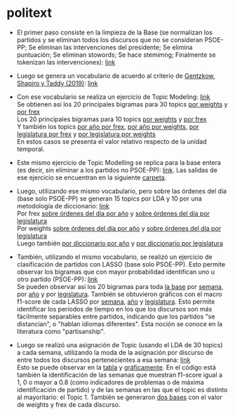 # politext

- El primer paso consiste en la limpieza de la Base (se normalizan los partidos y se eliminan todos los discursos que no se consideran PSOE-PP; Se eliminan las intervenciones del presidente; Se elimina puntuación; Se eliminan stowords; Se hace stemimng; Finalmente se tokenizan las intervenciones): [link](https://github.com/LCaravaggio/politext/blob/main/Limpiar_la_base.ipynb) </br>

- Luego se genera un vocabulario de acuerdo al criterio de [Gentzkow, Shapiro y Taddy (2019)](https://onlinelibrary.wiley.com/doi/abs/10.3982/ECTA16566): [link](https://github.com/LCaravaggio/politext/blob/main/GS%20-%20Guardar%20Vocabulario.ipynb) </br>

- Con ese vocabulario se realiza un ejercicio de Topic Modeling: [link](https://github.com/LCaravaggio/politext/blob/main/GS_v0_2_con_vocab.ipynb) </br>
Se obtienen así los 20 principales bigramas para 30 topics [por weights](https://github.com/LCaravaggio/politext/blob/main/output/bigramas_por_weights_30topics.csv) y [por frex](https://github.com/LCaravaggio/politext/blob/main/output/bigramas_por_frex_30topics.csv) </br>
Los 20 principales bigramas para 10 topics [por weights](https://github.com/LCaravaggio/politext/blob/main/output/bigramas_por_weights_10topics.csv) y [por frex](https://github.com/LCaravaggio/politext/blob/main/output/bigramas_por_frex_10topics.csv) </br>
Y también los topics [por año por frex](https://github.com/LCaravaggio/politext/blob/main/output/topics_por_a%C3%B1o_por_frex.csv), [por año por weights](https://github.com/LCaravaggio/politext/blob/main/output/topics_por_a%C3%B1o_por_weights.csv), [por legislatura por frex](https://github.com/LCaravaggio/politext/blob/main/output/topics_por_legislatura_por_frex.csv) y [por legislatura por weights](https://github.com/LCaravaggio/politext/blob/main/output/topics_por_legislatura_por_weights.csv) </br>
En estos casos se presenta el valor relativo respecto de la unidad temporal. 

- Este mismo ejercicio de Topic Modelling se replica para la base entera (es decir, sin eliminar a los partidos no PSOE-PP): [link](https://github.com/LCaravaggio/politext/blob/main/GS_v0_2_con_vocab_allbase.ipynb). Las salidas de ese ejercicio se encuentran en la siguiente [carpeta](https://github.com/LCaravaggio/politext/tree/main/output/allbase).

- Luego, utilizando ese mismo vocabulario, pero sobre las órdenes del día (base solo PSOE-PP) se generan 15 topics por LDA y 10 por una metodología de diccionario: [link](https://github.com/LCaravaggio/politext/blob/main/GS_Orden_del_D%C3%ADa_v0_2.ipynb) </br>
Por frex [sobre órdenes del día por año](https://github.com/LCaravaggio/politext/blob/main/output/topics_por_a%C3%B1o_por_frex_por_ordendeldia.csv) y 
[sobre órdenes del día por legislatura](https://github.com/LCaravaggio/politext/blob/main/output/topics_por_legislatura_por_frex_por_ordendeldia.csv) </br>
Por weights [sobre órdenes del día por año](https://github.com/LCaravaggio/politext/blob/main/output/topics_por_a%C3%B1o_por_weights_por_ordendeldia.csv) y 
[sobre órdenes del día por legislatura](https://github.com/LCaravaggio/politext/blob/main/output/topics_por_legislatura_por_weights_por_ordendeldia.csv) </br>
Luego también [por diccionario por año](https://github.com/LCaravaggio/politext/blob/main/output/topics_por_a%C3%B1o_por_designacionamano.csv) y 
[por diccionario por legislatura](https://github.com/LCaravaggio/politext/blob/main/output/topics_por_legislatura_por_designacionamano.csv) </br>

- También, utilizando el mismo vocabulario, se realizó un ejercicio de clasificación de partidos con LASSO (base solo PSOE-PP). Esto permite observar los bigramas que con mayor probabilidad identifican uno u otro partido (PSOE-PP): [link](https://github.com/LCaravaggio/politext/blob/main/LASSO.ipynb) </br>
Se pueden observar así los 20 bigramas para toda [la base](https://github.com/LCaravaggio/politext/blob/main/output/lasso.csv) por [semana](https://github.com/LCaravaggio/politext/blob/main/output/lasso_por_semana.csv), por [año](https://github.com/LCaravaggio/politext/blob/main/output/lasso_por_a%C3%B1o.csv) y por [legislatura](https://github.com/LCaravaggio/politext/blob/main/output/lasso_por_legislatura.csv).
También se obtuvieron gráficos con el macro f1-score de cada LASSO por [semana](https://github.com/LCaravaggio/politext/blob/main/output/lasso_por_semana.png), [año](https://github.com/LCaravaggio/politext/blob/main/output/lasso_por_a%C3%B1o.png) y [legislatura](https://github.com/LCaravaggio/politext/blob/main/output/lasso_por_legislatura.png). Esto permite identificar los períodos de tiempo en los que los discursos son más fácilmente separables entre partidos, indicando que los partidos "se distancian", o "hablan idiomas diferentes". Esta noción se conoce en la literatura como "partisanship". 

- Luego se realizó una asignación de Topic (usando el LDA de 30 topics) a cada semana, utilizando la moda de la asignación por discurso de entre todos los discursos pertenecientes a esa semana: [link](https://github.com/LCaravaggio/politext/blob/main/LASSO.ipynb)  </br>
Esto se puede observar en la [tabla](https://github.com/LCaravaggio/politext/blob/main/output/topic_por_semana.csv) y [gráficamente](https://github.com/LCaravaggio/politext/blob/main/output/topic_por_semana.png). En el código está también la identificación de las semanas que muestran f1-score igual a 1, 0 o mayor a 0.8 (como indicadores de problemas o de máxima identificación de partido) y de las semanas en las que el topic es distinto al mayoritario: el Topic 1. También se generaron [dos bases](https://www.kaggle.com/datasets/leonardocaravaggio/bases-30-topics-weights-y-frex) con el valor de weights y frex de cada discurso. 
